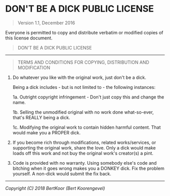 # DON'T BE A DICK PUBLIC LICENSE

> Version 1.1, December 2016

Everyone is permitted to copy and distribute verbatim or modified
copies of this license document.

> DON'T BE A DICK PUBLIC LICENSE

----

> TERMS AND CONDITIONS FOR COPYING, DISTRIBUTION AND MODIFICATION

1. Do whatever you like with the original work, just don't be a dick.

   Being a dick includes - but is not limited to - the following instances:

   1a. Outright copyright infringement - Don't just copy this and change the name.
   
   1b. Selling the unmodified original with no work done what-so-ever, that's REALLY being a dick.
   
   1c. Modifying the original work to contain hidden harmful content. That would make you a PROPER dick.

2. If you become rich through modifications, related works/services, or supporting the original work,
share the love. Only a dick would make loads off this work and not buy the original work's
creator(s) a pint.

3. Code is provided with no warranty. Using somebody else's code and bitching when it goes wrong makes
you a DONKEY dick. Fix the problem yourself. A non-dick would submit the fix back.

----

*Copyright (C) 2018 BertKoor (Bert Koorengevel)*
